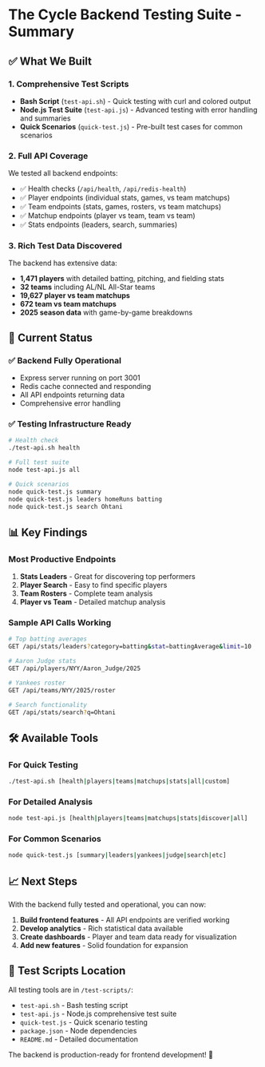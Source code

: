# The Cycle Backend Testing Suite - Summary

## ✅ What We Built

### 1. **Comprehensive Test Scripts**
- **Bash Script** (`test-api.sh`) - Quick testing with curl and colored output
- **Node.js Test Suite** (`test-api.js`) - Advanced testing with error handling and summaries
- **Quick Scenarios** (`quick-test.js`) - Pre-built test cases for common scenarios

### 2. **Full API Coverage**
We tested all backend endpoints:
- ✅ Health checks (`/api/health`, `/api/redis-health`)
- ✅ Player endpoints (individual stats, games, vs team matchups)
- ✅ Team endpoints (stats, games, rosters, vs team matchups)
- ✅ Matchup endpoints (player vs team, team vs team)
- ✅ Stats endpoints (leaders, search, summaries)

### 3. **Rich Test Data Discovered**
The backend has extensive data:
- **1,471 players** with detailed batting, pitching, and fielding stats
- **32 teams** including AL/NL All-Star teams
- **19,627 player vs team matchups**
- **672 team vs team matchups**
- **2025 season data** with game-by-game breakdowns

## 🚀 Current Status

### ✅ Backend Fully Operational
- Express server running on port 3001
- Redis cache connected and responding
- All API endpoints returning data
- Comprehensive error handling

### ✅ Testing Infrastructure Ready
```bash
# Health check
./test-api.sh health

# Full test suite
node test-api.js all

# Quick scenarios
node quick-test.js summary
node quick-test.js leaders homeRuns batting
node quick-test.js search Ohtani
```

## 📊 Key Findings

### Most Productive Endpoints
1. **Stats Leaders** - Great for discovering top performers
2. **Player Search** - Easy to find specific players
3. **Team Rosters** - Complete team analysis
4. **Player vs Team** - Detailed matchup analysis

### Sample API Calls Working
```bash
# Top batting averages
GET /api/stats/leaders?category=batting&stat=battingAverage&limit=10

# Aaron Judge stats
GET /api/players/NYY/Aaron_Judge/2025

# Yankees roster
GET /api/teams/NYY/2025/roster

# Search functionality
GET /api/stats/search?q=Ohtani
```

## 🛠️ Available Tools

### For Quick Testing
```bash
./test-api.sh [health|players|teams|matchups|stats|all|custom]
```

### For Detailed Analysis
```bash
node test-api.js [health|players|teams|matchups|stats|discover|all]
```

### For Common Scenarios
```bash
node quick-test.js [summary|leaders|yankees|judge|search|etc]
```

## 📈 Next Steps

With the backend fully tested and operational, you can now:

1. **Build frontend features** - All API endpoints are verified working
2. **Develop analytics** - Rich statistical data available
3. **Create dashboards** - Player and team data ready for visualization
4. **Add new features** - Solid foundation for expansion

## 🔧 Test Scripts Location
All testing tools are in `/test-scripts/`:
- `test-api.sh` - Bash testing script
- `test-api.js` - Node.js comprehensive test suite
- `quick-test.js` - Quick scenario testing
- `package.json` - Node dependencies
- `README.md` - Detailed documentation

The backend is production-ready for frontend development! 🎉
